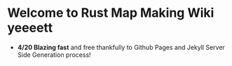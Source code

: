 # Welcome to Rust Map Making Wiki yeeeett

* **4/20 Blazing fast** and free thankfully to Github Pages and Jekyll Server Side Generation process!
